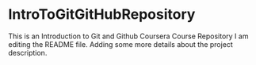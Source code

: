 # IntroToGitGitHubRepository
This is an Introduction to Git and Github Coursera Course Repository
I am editing the README file. Adding some more details about the project description.
